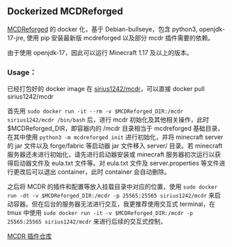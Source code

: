 ## Dockerized MCDReforged

[MCDReforged](https://github.com/Fallen-Breath/MCDReforged) 的 docker 化，基于 Debian-bullseye，包含 python3, openjdk-17-jre, 使用 pip 安装最新版 mcdreforged 以及部分 mcdr 插件需要的依赖。

由于使用 openjdk-17，因此可以运行 Minecraft 1.17 及以上的版本。

### Usage：

已经打包好的 docker image 在 [sirius1242/mcdr](https://hub.docker.com/repository/docker/sirius1242/mcdr)，可以直接 docker pull sirius1242/mcdr

首先用 `sudo docker run -it --rm -v $MCDReforged_DIR:/mcdr sirius1242/mcdr /bin/bash` 后，进行 mcdr 初始化及其他相关操作，此时 $MCDReforged_DIR，即容器内的 /mcdr 目录相当于 mcdreforged 基础目录，在其中使用 `python3 -m mcdreforged init` 进行初始化，并将 minecraft server 的 jar 文件以及 forge/fabric 等启动器 jar 文件移入 server/ 目录。若 minecraft 服务器还未进行初始化，请先进行启动器安装或 minecraft 服务器初次运行以获得启动器文件及 eula.txt 文件等。对 eula.txt 文件及 server.properties 等文件进行更改后可以退出 container，此时 container 会自动删除。

之后将 MCDR 的插件和配置等放入挂载目录中对应的位置，使用 `sudo docker run -dt -v $MCDReforged_DIR:/mcdr -p 25565:25565 sirius1242/mcdr` 来启动容器。但在后台的服务器无法进行交互，我更推荐使用交互式 terminal，在 tmux 中使用 `sudo docker run -it -v $MCDReforged_DIR:/mcdr -p 25565:25565 sirius1242/mcdr` 来进行后续的交互式控制，

[MCDR 插件仓库](https://github.com/MCDReforged/PluginCatalogue)
